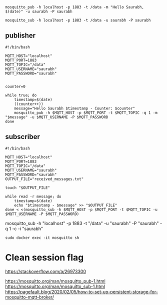 ```
mosquitto_pub -h localhost -p 1883 -t /data -m "Hello Saurabh, $(date)" -u saurabh -P saurabh

mosquitto_sub -h localhost -p 1883 -t /data -u saurabh -P saurabh
```


## publisher
```
#!/bin/bash

MQTT_HOST="localhost"
MQTT_PORT=1883
MQTT_TOPIC="/data"
MQTT_USERNAME="saurabh"
MQTT_PASSWORD="saurabh"


counter=0

while true; do
    timestamp=$(date)
    ((counter++))
    message="Hello Saurabh $timestamp - Counter: $counter"
    mosquitto_pub -h $MQTT_HOST -p $MQTT_PORT -t $MQTT_TOPIC -q 1 -m "$message" -u $MQTT_USERNAME -P $MQTT_PASSWORD
done
```


## subscriber
```
#!/bin/bash

MQTT_HOST="localhost"
MQTT_PORT=1883
MQTT_TOPIC="/data"
MQTT_USERNAME="saurabh"
MQTT_PASSWORD="saurabh"
OUTPUT_FILE="received_messages.txt"

touch "$OUTPUT_FILE"

while read -r message; do
    timestamp=$(date)
    echo "$timestamp - $message" >> "$OUTPUT_FILE"
done < <(mosquitto_sub -h $MQTT_HOST -p $MQTT_PORT -t $MQTT_TOPIC -u $MQTT_USERNAME -P $MQTT_PASSWORD)
```


mosquitto_sub -h "localhost" -p 1883 -t "/data" -u "saurabh" -P "saurabh" -q 1 -c -i "saurabh"
```
sudo docker exec -it mosquitto sh
```


# Clean session flag

https://stackoverflow.com/a/26973300

https://mosquitto.org/man/mosquitto_pub-1.html
https://mosquitto.org/man/mosquitto_sub-1.html
https://pagefault.blog/2020/02/05/how-to-set-up-persistent-storage-for-mosquitto-mqtt-broker/
